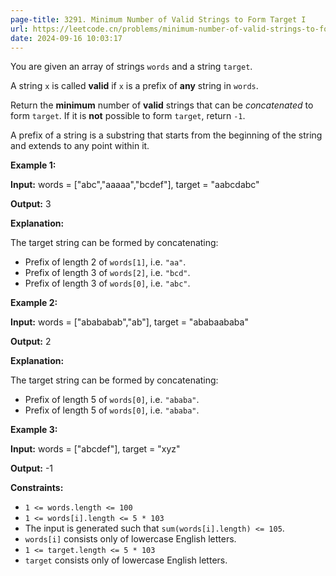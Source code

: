 ```yaml
---
page-title: 3291. Minimum Number of Valid Strings to Form Target I
url: https://leetcode.cn/problems/minimum-number-of-valid-strings-to-form-target-i/description/
date: 2024-09-16 10:03:17
---
```


You are given an array of strings `words` and a string `target`.

A string `x` is called **valid** if `x` is a prefix of **any** string in `words`.

Return the **minimum** number of **valid** strings that can be *concatenated* to form `target`. If it is **not**
possible to form `target`, return `-1`.

A prefix of a string is a substring that starts from the beginning of the string and extends to any point within it.

**Example 1:**

**Input:** words = \["abc","aaaaa","bcdef"\], target = "aabcdabc"

**Output:** 3

**Explanation:**

The target string can be formed by concatenating:

- Prefix of length 2 of `words[1]`, i.e. `"aa"`.
- Prefix of length 3 of `words[2]`, i.e. `"bcd"`.
- Prefix of length 3 of `words[0]`, i.e. `"abc"`.

**Example 2:**

**Input:** words = \["abababab","ab"\], target = "ababaababa"

**Output:** 2

**Explanation:**

The target string can be formed by concatenating:

- Prefix of length 5 of `words[0]`, i.e. `"ababa"`.
- Prefix of length 5 of `words[0]`, i.e. `"ababa"`.

**Example 3:**

**Input:** words = \["abcdef"\], target = "xyz"

**Output:** \-1

**Constraints:**

- `1 <= words.length <= 100`
- `1 <= words[i].length <= 5 * 103`
- The input is generated such that `sum(words[i].length) <= 105`.
- `words[i]` consists only of lowercase English letters.
- `1 <= target.length <= 5 * 103`
- `target` consists only of lowercase English letters.